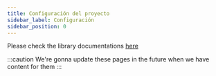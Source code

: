 ```yaml
---
title: Configuración del proyecto
sidebar_label: Configuración
sidebar_position: 0
---
```


Please check the library documentations [here](https://github.com/deriv-com/flutter-deriv-api)

:::caution
We're gonna update these pages in the future when we have content for them
:::
